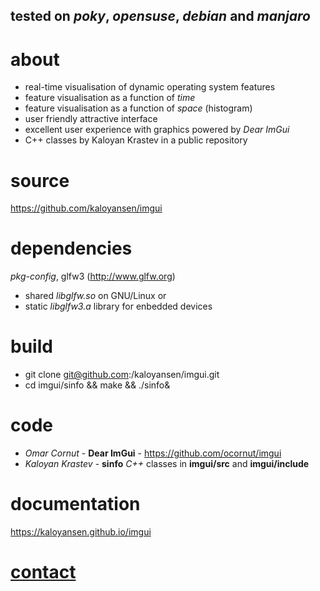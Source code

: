 ## tested on *poky*, *opensuse*, *debian* and *manjaro*

about
==
* real-time visualisation of dynamic operating system features
* feature visualisation as a function of *time*
* feature visualisation as a function of *space* (histogram)
* user friendly attractive interface
* excellent user experience with graphics powered by *Dear ImGui*
* C++ classes by Kaloyan Krastev in a public repository

source
==
https://github.com/kaloyansen/imgui

dependencies
==
*pkg-config*, 
glfw3 (http://www.glfw.org)
* shared *libglfw.so* on GNU/Linux or
* static *libglfw3.a* library for enbedded devices

build
===
* git clone git@github.com:/kaloyansen/imgui.git
* cd imgui/sinfo && make && ./sinfo&

code
====
* *Omar Cornut* - **Dear ImGui** - https://github.com/ocornut/imgui
* *Kaloyan Krastev* - **sinfo** *C++* classes in **imgui/src** and **imgui/include**

documentation
===
https://kaloyansen.github.io/imgui 

[contact](mailto:kaloyansen@gmail.com)
===